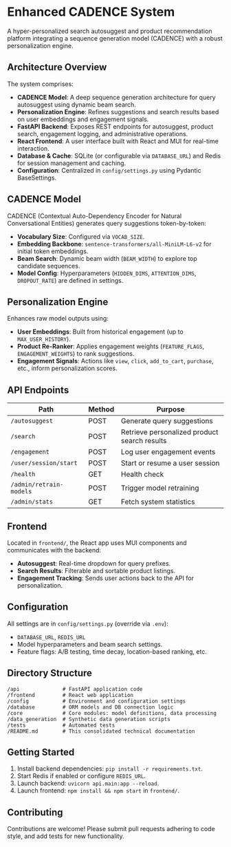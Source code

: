 # Enhanced CADENCE System

A hyper-personalized search autosuggest and product recommendation platform integrating a sequence generation model (CADENCE) with a robust personalization engine.

## Architecture Overview

The system comprises:
- **CADENCE Model**: A deep sequence generation architecture for query autosuggest using dynamic beam search.
- **Personalization Engine**: Refines suggestions and search results based on user embeddings and engagement signals.
- **FastAPI Backend**: Exposes REST endpoints for autosuggest, product search, engagement logging, and administrative operations.
- **React Frontend**: A user interface built with React and MUI for real-time interaction.
- **Database & Cache**: SQLite (or configurable via `DATABASE_URL`) and Redis for session management and caching.
- **Configuration**: Centralized in `config/settings.py` using Pydantic BaseSettings.

## CADENCE Model

CADENCE (Contextual Auto-Dependency Encoder for Natural Conversational Entities) generates query suggestions token-by-token:
- **Vocabulary Size**: Configured via `VOCAB_SIZE`.
- **Embedding Backbone**: `sentence-transformers/all-MiniLM-L6-v2` for initial token embeddings.
- **Beam Search**: Dynamic beam width (`BEAM_WIDTH`) to explore top candidate sequences.
- **Model Config**: Hyperparameters (`HIDDEN_DIMS`, `ATTENTION_DIMS`, `DROPOUT_RATE`) are defined in settings.

## Personalization Engine

Enhances raw model outputs using:
- **User Embeddings**: Built from historical engagement (up to `MAX_USER_HISTORY`).
- **Product Re-Ranker**: Applies engagement weights (`FEATURE_FLAGS`, `ENGAGEMENT_WEIGHTS`) to rank suggestions.
- **Engagement Signals**: Actions like `view`, `click`, `add_to_cart`, `purchase`, etc., inform personalization scores.

## API Endpoints

| Path                   | Method | Purpose                                     |
|------------------------|--------|---------------------------------------------|
| `/autosuggest`         | POST   | Generate query suggestions                  |
| `/search`              | POST   | Retrieve personalized product search results|
| `/engagement`          | POST   | Log user engagement events                  |
| `/user/session/start`  | POST   | Start or resume a user session              |
| `/health`              | GET    | Health check                                |
| `/admin/retrain-models`| POST   | Trigger model retraining                    |
| `/admin/stats`         | GET    | Fetch system statistics                     |

## Frontend

Located in `frontend/`, the React app uses MUI components and communicates with the backend:
- **Autosuggest**: Real-time dropdown for query prefixes.
- **Search Results**: Filterable and sortable product listings.
- **Engagement Tracking**: Sends user actions back to the API for personalization.

## Configuration

All settings are in `config/settings.py` (override via `.env`):
- `DATABASE_URL`, `REDIS_URL`
- Model hyperparameters and beam search settings.
- Feature flags: A/B testing, time decay, location-based ranking, etc.

## Directory Structure

```
/api              # FastAPI application code
/frontend         # React web application
/config           # Environment and configuration settings
/database         # ORM models and DB connection logic
/core             # Core modules: model definitions, data processing
/data_generation  # Synthetic data generation scripts
/tests            # Automated tests
/README.md        # This consolidated technical documentation
```

## Getting Started

1. Install backend dependencies: `pip install -r requirements.txt`.
2. Start Redis if enabled or configure `REDIS_URL`.
3. Launch backend: `uvicorn api.main:app --reload`.
4. Launch frontend: `npm install && npm start` in `frontend/`.

## Contributing

Contributions are welcome! Please submit pull requests adhering to code style, and add tests for new functionality.